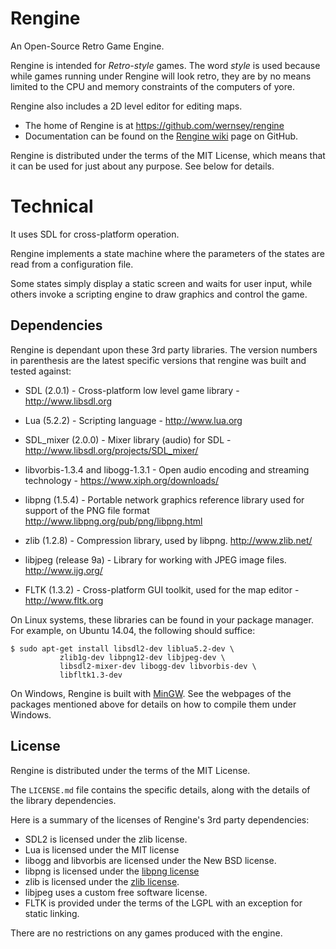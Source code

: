 # Rengine

An Open-Source Retro Game Engine.

Rengine is intended for _Retro-style_ games. The word _style_ is used
because while games running under Rengine will look retro, they are by no
means limited to the CPU and memory constraints of the computers of yore.

Rengine also includes a 2D level editor for editing maps.

* The home of Rengine is at https://github.com/wernsey/rengine
* Documentation can be found on the [Rengine wiki](https://github.com/wernsey/rengine/wiki)
	page on GitHub.

Rengine is distributed under the terms of the MIT License, which means that
it can be used for just about any purpose. See below for details.

# Technical

It uses SDL for cross-platform operation.

Rengine implements a state machine where the parameters of the states
are read from a configuration file.

Some states simply display a static screen and waits for user input, while
others invoke a scripting engine to draw graphics and control the game.

## Dependencies

Rengine is dependant upon these 3rd party libraries. The version numbers in
parenthesis are the latest specific versions that rengine was built and 
tested against:

* SDL (2.0.1) - Cross-platform low level game library -
http://www.libsdl.org

* Lua (5.2.2) - Scripting language - http://www.lua.org

* SDL_mixer (2.0.0) - Mixer library (audio) for SDL -
http://www.libsdl.org/projects/SDL_mixer/

* libvorbis-1.3.4 and libogg-1.3.1 - Open audio encoding and 
	streaming technology - https://www.xiph.org/downloads/

* libpng (1.5.4) - Portable network graphics reference library
	used for support of the PNG file format
	http://www.libpng.org/pub/png/libpng.html
	
* zlib (1.2.8) - Compression library, used by libpng.
	http://www.zlib.net/

* libjpeg (release 9a) - Library for working with JPEG image files.
	http://www.ijg.org/
	
* FLTK (1.3.2) - Cross-platform GUI toolkit, used for the map editor -
http://www.fltk.org

On Linux systems, these libraries can be found in your package manager.
For example, on Ubuntu 14.04, the following should suffice:

    $ sudo apt-get install libsdl2-dev liblua5.2-dev \
               zlib1g-dev libpng12-dev libjpeg-dev \
               libsdl2-mixer-dev libogg-dev libvorbis-dev \
               libfltk1.3-dev 

On Windows, Rengine is built with [MinGW](http://mingw.org/). See the
webpages of the packages mentioned above for details on how to compile
them under Windows.

## License

Rengine is distributed under the terms of the MIT License. 

The `LICENSE.md` file contains the specific details, along with the 
details of the library dependencies.

Here is a summary of the licenses of Rengine's 3rd party dependencies:
* SDL2 is licensed under the zlib license.
* Lua is licensed under the MIT license
* libogg and libvorbis are licensed under the New BSD license.
* libpng is licensed under the [libpng license](http://en.wikipedia.org/wiki/Libpng_License)
* zlib is licensed under the [zlib license](http://en.wikipedia.org/wiki/Zlib_license).
* libjpeg uses a custom free software license.
* FLTK is provided under the terms of the LGPL with an exception for
	static linking.

There are no restrictions on any games produced with the engine.
